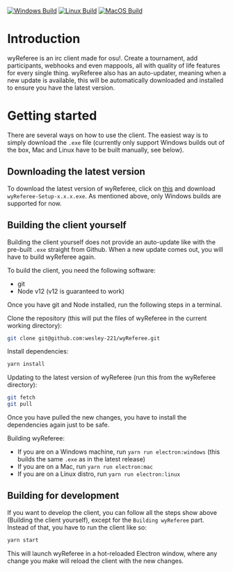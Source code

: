 [![Windows Build][windows-build-badge]][windows-build]
[![Linux Build][linux-build-badge]][linux-build]
[![MacOS Build][macos-build-badge]][macos-build]

# Introduction
wyReferee is an irc client made for osu!. Create a tournament, add participants, webhooks and even mappools, all with quality of life features for every single thing.
wyReferee also has an auto-updater, meaning when a new update is available, this will be automatically downloaded and installed to ensure you have the latest version.

# Getting started
There are several ways on how to use the client. The easiest way is to simply download the `.exe` file (currently only support Windows builds out of the box, Mac and Linux have to be built manually, see below).

## Downloading the latest version
To download the latest version of wyReferee, click on [this](https://github.com/wesley-221/wyReferee/releases/latest) and download `wyReferee-Setup-x.x.x.exe`. As mentioned above, only Windows builds are supported for now.

## Building the client yourself
Building the client yourself does not provide an auto-update like with the pre-built `.exe` straight from Github. When a new update comes out, you will have to build wyReferee again.

To build the client, you need the following software:
- git
- Node v12 (v12 is guaranteed to work)

Once you have git and Node installed, run the following steps in a terminal.

Clone the repository (this will put the files of wyReferee in the current working directory):
```bash
git clone git@github.com:wesley-221/wyReferee.git
```

Install dependencies:
```bash
yarn install
```

Updating to the latest version of wyReferee (run this from the wyReferee directory):
```bash
git fetch
git pull
```
Once you have pulled the new changes, you have to install the dependencies again just to be safe.

Building wyReferee:
- If you are on a Windows machine, run `yarn run electron:windows` (this builds the same `.exe` as in the latest release)
- If you are on a Mac, run `yarn run electron:mac`
- If you are on a Linux distro, run `yarn run electron:linux`

## Building for development
If you want to develop the client, you can follow all the steps show above (Building the client yourself), except for the `Building wyReferee` part.
Instead of that, you have to run the client like so:
```bash
yarn start
```

This will launch wyReferee in a hot-reloaded Electron window, where any change you make will reload the client with the new changes.

[linux-build-badge]: https://github.com/wesley-221/wyreferee/workflows/Linux%20Build/badge.svg
[linux-build]: https://github.com/wesley-221/wyreferee/actions?query=workflow%3A%22Linux+Build%22
[macos-build-badge]: https://github.com/wesley-221/wyreferee/workflows/MacOS%20Build/badge.svg
[macos-build]: https://github.com/wesley-221/wyreferee/actions?query=workflow%3A%22MacOS+Build%22
[windows-build-badge]: https://github.com/wesley-221/wyreferee/workflows/Windows%20Build/badge.svg
[windows-build]: https://github.com/wesley-221/wyreferee/actions?query=workflow%3A%22Windows+Build%22
